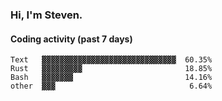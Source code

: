 ### Hi, I'm Steven.

#### Coding activity (past 7 days)
```
Text   ▓▓▓▓▓▓▓▓▓▓▓▓▓▓▓▓▓▓▓▓▓▓▓▓▓▓▓▓▓▓  60.35%
Rust   ▓▓▓▓▓▓▓▓▓                       18.85%
Bash   ▓▓▓▓▓▓▓                         14.16%
other  ▓▓▓                              6.64%
```
